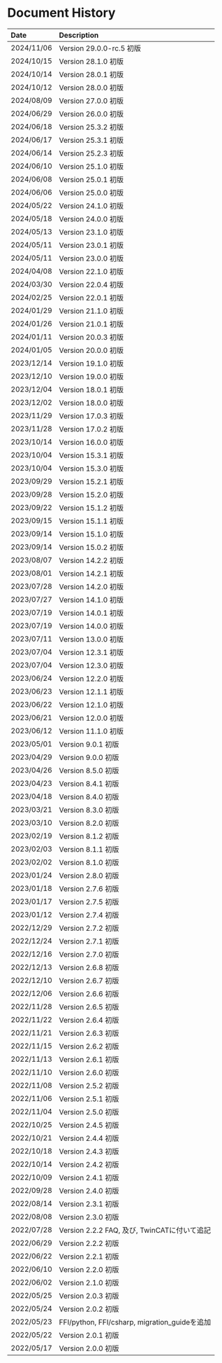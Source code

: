 # Document History

| Date       | Description                                   |
| :--------  | :-------------------------------------------- |
| 2024/11/06 | Version 29.0.0-rc.5 初版                           |
| 2024/10/15 | Version 28.1.0 初版                           |
| 2024/10/14 | Version 28.0.1 初版                           |
| 2024/10/12 | Version 28.0.0 初版                           |
| 2024/08/09 | Version 27.0.0 初版                           |
| 2024/06/29 | Version 26.0.0 初版                           |
| 2024/06/18 | Version 25.3.2 初版                           |
| 2024/06/17 | Version 25.3.1 初版                           |
| 2024/06/14 | Version 25.2.3 初版                           |
| 2024/06/10 | Version 25.1.0 初版                           |
| 2024/06/08 | Version 25.0.1 初版                           |
| 2024/06/06 | Version 25.0.0 初版                           |
| 2024/05/22 | Version 24.1.0 初版                           |
| 2024/05/18 | Version 24.0.0 初版                           |
| 2024/05/13 | Version 23.1.0 初版                           |
| 2024/05/11 | Version 23.0.1 初版                           |
| 2024/05/11 | Version 23.0.0 初版                           |
| 2024/04/08 | Version 22.1.0 初版                           |
| 2024/03/30 | Version 22.0.4 初版                           |
| 2024/02/25 | Version 22.0.1 初版                           |
| 2024/01/29 | Version 21.1.0 初版                           |
| 2024/01/26 | Version 21.0.1 初版                           |
| 2024/01/11 | Version 20.0.3 初版                           |
| 2024/01/05 | Version 20.0.0 初版                           |
| 2023/12/14 | Version 19.1.0 初版                           |
| 2023/12/10 | Version 19.0.0 初版                           |
| 2023/12/04 | Version 18.0.1 初版                           |
| 2023/12/02 | Version 18.0.0 初版                           |
| 2023/11/29 | Version 17.0.3 初版                           |
| 2023/11/28 | Version 17.0.2 初版                           |
| 2023/10/14 | Version 16.0.0 初版                           |
| 2023/10/04 | Version 15.3.1 初版                           |
| 2023/10/04 | Version 15.3.0 初版                           |
| 2023/09/29 | Version 15.2.1 初版                           |
| 2023/09/28 | Version 15.2.0 初版                           |
| 2023/09/22 | Version 15.1.2 初版                           |
| 2023/09/15 | Version 15.1.1 初版                           |
| 2023/09/14 | Version 15.1.0 初版                           |
| 2023/09/14 | Version 15.0.2 初版                           |
| 2023/08/07 | Version 14.2.2 初版                           |
| 2023/08/01 | Version 14.2.1 初版                           |
| 2023/07/28 | Version 14.2.0 初版                           |
| 2023/07/27 | Version 14.1.0 初版                           |
| 2023/07/19 | Version 14.0.1 初版                           |
| 2023/07/19 | Version 14.0.0 初版                           |
| 2023/07/11 | Version 13.0.0 初版                           |
| 2023/07/04 | Version 12.3.1 初版                           |
| 2023/07/04 | Version 12.3.0 初版                           |
| 2023/06/24 | Version 12.2.0 初版                           |
| 2023/06/23 | Version 12.1.1 初版                           |
| 2023/06/22 | Version 12.1.0 初版                           |
| 2023/06/21 | Version 12.0.0 初版                           |
| 2023/06/12 | Version 11.1.0 初版                           |
| 2023/05/01 | Version 9.0.1 初版                            |
| 2023/04/29 | Version 9.0.0 初版                            |
| 2023/04/26 | Version 8.5.0 初版                            |
| 2023/04/23 | Version 8.4.1 初版                            |
| 2023/04/18 | Version 8.4.0 初版                            |
| 2023/03/21 | Version 8.3.0 初版                            |
| 2023/03/10 | Version 8.2.0 初版                            |
| 2023/02/19 | Version 8.1.2 初版                            |
| 2023/02/03 | Version 8.1.1 初版                            |
| 2023/02/02 | Version 8.1.0 初版                            |
| 2023/01/24 | Version 2.8.0 初版                            |
| 2023/01/18 | Version 2.7.6 初版                            |
| 2023/01/17 | Version 2.7.5 初版                            |
| 2023/01/12 | Version 2.7.4 初版                            |
| 2022/12/29 | Version 2.7.2 初版                            |
| 2022/12/24 | Version 2.7.1 初版                            |
| 2022/12/16 | Version 2.7.0 初版                            |
| 2022/12/13 | Version 2.6.8 初版                            |
| 2022/12/10 | Version 2.6.7 初版                            |
| 2022/12/06 | Version 2.6.6 初版                            |
| 2022/11/28 | Version 2.6.5 初版                            |
| 2022/11/22 | Version 2.6.4 初版                            |
| 2022/11/21 | Version 2.6.3 初版                            |
| 2022/11/15 | Version 2.6.2 初版                            |
| 2022/11/13 | Version 2.6.1 初版                            |
| 2022/11/10 | Version 2.6.0 初版                            |
| 2022/11/08 | Version 2.5.2 初版                            |
| 2022/11/06 | Version 2.5.1 初版                            |
| 2022/11/04 | Version 2.5.0 初版                            |
| 2022/10/25 | Version 2.4.5 初版                            |
| 2022/10/21 | Version 2.4.4 初版                            |
| 2022/10/18 | Version 2.4.3 初版                            |
| 2022/10/14 | Version 2.4.2 初版                            |
| 2022/10/09 | Version 2.4.1 初版                            |
| 2022/09/28 | Version 2.4.0 初版                            |
| 2022/08/14 | Version 2.3.1 初版                            |
| 2022/08/08 | Version 2.3.0 初版                            |
| 2022/07/28 | Version 2.2.2 FAQ, 及び, TwinCATに付いて追記  |
| 2022/06/29 | Version 2.2.2 初版                            |
| 2022/06/22 | Version 2.2.1 初版                            |
| 2022/06/10 | Version 2.2.0 初版                            |
| 2022/06/02 | Version 2.1.0 初版                            |
| 2022/05/25 | Version 2.0.3 初版                            |
| 2022/05/24 | Version 2.0.2 初版                            |
| 2022/05/23 | FFI/python, FFI/csharp, migration_guideを追加 |
| 2022/05/22 | Version 2.0.1 初版                            |
| 2022/05/17 | Version 2.0.0 初版                            |